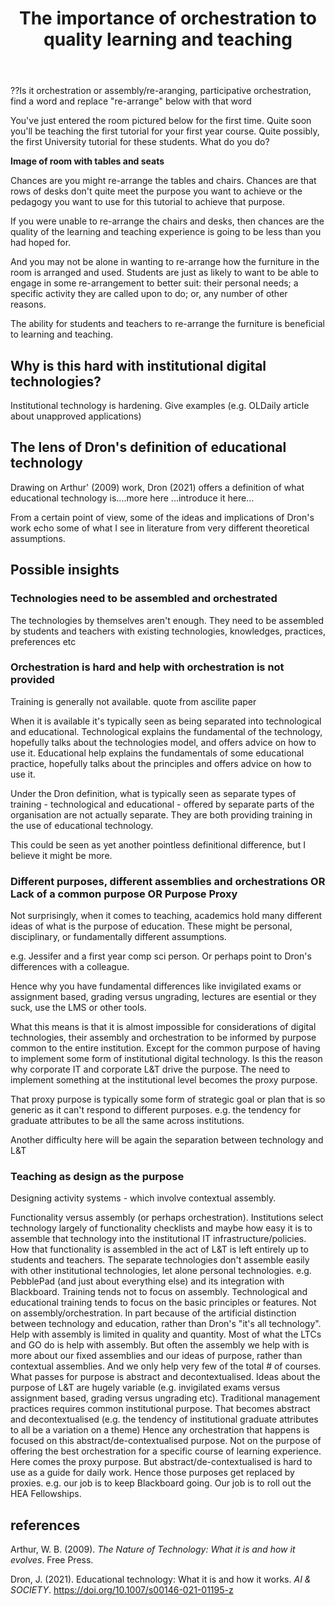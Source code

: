 ﻿---
backlinks:
- title: Blog posts
  url: /memex/share/blog/blog-posts.html
title: The importance of orchestration to quality learning and teaching
---
??Is it orchestration or assembly/re-aranging, participative orchestration, find a word and replace "re-arrange" below with that word

You've just entered the room pictured below for the first time. Quite soon you'll be teaching the first tutorial for your first year course.  Quite possibly, the first University tutorial for these students. What do you do?

**Image of room with tables and seats**

Chances are you might re-arrange the tables and chairs. Chances are that rows of desks don't quite meet the purpose you want to achieve or the pedagogy you want to use for this tutorial to achieve that purpose.

If you were unable to re-arrange the chairs and desks, then chances are the quality of the learning and teaching experience is going to be less than you had hoped for.

And you may not be alone in wanting to re-arrange how the furniture in the room is arranged and used. Students are just as likely to want to be able to engage in some re-arrangement to better suit: their personal needs; a specific activity they are called upon to do; or, any number of other reasons.

The ability for students and teachers to re-arrange the furniture is beneficial to learning and teaching.

## Why is this hard with institutional digital technologies?

Institutional technology is hardening. Give examples (e.g. OLDaily article about unapproved applications)

## The lens of Dron's definition of educational technology

Drawing on Arthur' (2009) work, Dron (2021) offers a definition of what educational technology is....more here
...introduce it here...

From a certain point of view, some of the ideas and implications of Dron's work echo some of what I see in literature from very different theoretical assumptions.

## Possible insights

### Technologies need to be assembled and orchestrated

The technologies by themselves aren't enough.  They need to be assembled by students and teachers with existing technologies, knowledges, practices, preferences etc

### Orchestration is hard and help with orchestration is not provided

Training is generally not available. quote from ascilite paper

When it is available it's typically seen as being separated into technological and educational. Technological explains the fundamental of the technology, hopefully talks about the technologies model, and offers advice on how to use it. Educational help explains the fundamentals of some educational practice, hopefully talks about the principles and offers advice on how to use it.

Under the Dron definition, what is typically seen as separate types of training - technological and educational - offered by separate parts of the organisation are not actually separate.  They are both providing training in the use of educational technology.

This could be seen as yet another pointless definitional difference, but I believe it might be more.


### Different purposes, different assemblies and orchestrations OR Lack of a common purpose OR Purpose Proxy

Not surprisingly, when it comes to teaching, academics hold many different ideas of what is the purpose of education. These might be personal, disciplinary, or fundamentally different assumptions.

e.g. Jessifer and a first year comp sci person.  Or perhaps point to Dron's differences with a colleague.

Hence why you have fundamental differences like invigilated exams or assignment based, grading versus ungrading, lectures are esential or they suck, use the LMS or other tools.

What this means is that it is almost impossible for considerations of digital technologies, their assembly and orchestration to be informed by purpose common to the entire institution. Except for the common purpose of having to implement some form of institutional digital technology.  Is this the reason why corporate IT and corporate L&T drive the purpose.  The need to implement something at the institutional level becomes the proxy purpose. 

That proxy purpose is typically some form of strategic goal or plan that is so generic as it can't respond to different purposes. e.g. the tendency for graduate attributes to be all the same across institutions.

Another difficulty here will be again the separation between technology and L&T

### Teaching as design as the purpose

Designing activity systems - which involve contextual assembly.


Functionality versus assembly (or perhaps orchestration).
	Institutions select technology largely of functionality checklists and maybe how easy it is to assemble that technology into the institutional IT infrastructure/policies. How that functionality is assembled in the act of L&T is left entirely up to students and teachers. 
	The separate technologies don't assemble easily with other institutional technologies, let alone personal technologies.
	e.g. PebblePad (and just about everything else) and its integration with Blackboard.
	Training tends not to focus on assembly.
	Technological and educational training tends to focus on the basic principles or features. Not on assembly/orchestration. In part because of the artificial distinction between technology and education, rather than Dron's "it's all technology".
	Help with assembly is limited in quality and quantity.
	Most of what the LTCs and GO do is help with assembly. But often the assembly we help with is more about our fixed assemblies and our ideas of purpose, rather than contextual assemblies.  And we only help very few of the total # of courses.
	What passes for purpose is abstract and decontextualised.
	Ideas about the purpose of L&T are hugely variable (e.g. invigilated exams versus assignment based, grading versus ungrading etc). Traditional management practices requires common institutional purpose. That becomes abstract and decontextualised (e.g. the tendency of institutional graduate attributes to all be a variation on a theme) Hence any orchestration that happens is focused on this abstract/de-contextualised purpose. Not on the purpose of offering the best orchestration for a specific course of learning experience.
	Here comes the proxy purpose.
	But abstract/de-contextualised is hard to use as a guide for daily work. Hence those purposes get replaced by proxies. e.g. our job is to keep Blackboard going. Our job is to roll out the HEA Fellowships.

## references

Arthur, W. B. (2009). *The Nature of Technology: What it is and how it evolves*. Free Press.

Dron, J. (2021). Educational technology: What it is and how it works. *AI & SOCIETY*. <https://doi.org/10.1007/s00146-021-01195-z>